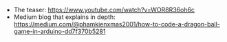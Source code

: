 - The teaser: https://www.youtube.com/watch?v=WOR8R36oh6c
- Medium blog that explains in depth: https://medium.com/@phamkienxmas2001/how-to-code-a-dragon-ball-game-in-arduino-dd7f370b5281
